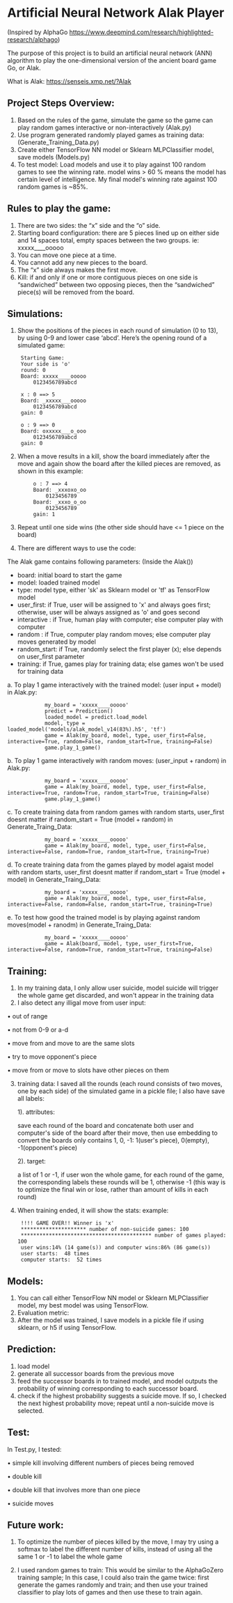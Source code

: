 # Artificial Neural Network Alak Player 

(Inspired by AlphaGo https://www.deepmind.com/research/highlighted-research/alphago)

The purpose of this project is to build an artificial neural network (ANN) algorithm to play the
one-dimensional version of the ancient board game Go, or Alak.

What is Alak: https://senseis.xmp.net/?Alak

## Project Steps Overview:

1. Based on the rules of the game, simulate the game so the game can play random games interactive or non-interactively (Alak.py)
2. Use program generated randomly played games as training data: (Generate_Training_Data.py)
3. Create either TensorFlow NN model or Sklearn MLPClassifier model, save models (Models.py)
4. To test model: Load models and use it to play against 100 random games to see the winning rate. model wins > 60 % means the model has certain level of intelligence. My final model's winning rate against 100 random games is ~85%.


## Rules to play the game:

1. There are two sides: the “x” side and the “o” side.
2. Starting board configuration: there are 5 pieces lined up on either side and 14 spaces total, empty spaces between the two groups. ie: xxxxx____ooooo
3. You can move one piece at a time.
4. You cannot add any new pieces to the board.
5. The “x” side always makes the first move.
6. Kill: if and only if one or more contiguous pieces on one side is “sandwiched” between two
opposing pieces, then the “sandwiched” piece(s) will be removed from the board.



## Simulations:
1. Show the positions of the pieces in each round of simulation (0 to 13), by using 0-9 and lower case ‘abcd’. Here’s the opening round of a simulated game:

        Starting Game:
        Your side is 'o'
        round: 0
        Board: xxxxx____ooooo
            0123456789abcd

        x : 0 ==> 5
        Board: _xxxxx___ooooo
            0123456789abcd
        gain: 0

        o : 9 ==> 0
        Board: oxxxxx___o_ooo
            0123456789abcd
        gain: 0
2. When a move results in a kill, show the board immediately after the move and again show the board after the killed pieces are removed, as shown in this example:

            o : 7 ==> 4
            Board: _xxxoxo_oo
                0123456789
            Board: _xxxo_o_oo
                0123456789
            gain: 1
3. Repeat until one side wins (the other side should have <= 1 piece on the board)

4. There are different ways to use the code: 

The Alak game contains following parameters: (Inside the Alak())

- board: initial board to start the game
- model: loaded trained model 
- type: model type, either 'sk' as Sklearn model or 'tf' as TensorFlow model
- user_first: if True, user will be assigned to 'x' and always goes first; otherwise, user will be always assigned as 'o' and goes second 
- interactive : if True, human play with computer; else computer play with computer
- random : if True, computer play random moves; else computer play moves generated by model
- random_start: if True, randomly select the first player (x); else depends on user_first parameter 
- training: if True, games play for training data; else games won't be used for training data

a. To play 1 game interactively with the trained model: (user input + model)
in Alak.py:

                my_board = 'xxxxx____ooooo'
                predict = Prediction()
                loaded_model = predict.load_model
                model, type = loaded_model('models/alak_model_v14(83%).h5', 'tf')
                game = Alak(my_board, model, type, user_first=False, interactive=True, random=False, random_start=True, training=False)
                game.play_1_game()
                
b. To play 1 game interactively with random moves: (user_input + random)
in Alak.py:    

                my_board = 'xxxxx____ooooo'
                game = Alak(my_board, model, type, user_first=False, interactive=True, random=True, random_start=True, training=False)
                game.play_1_game()
              
c. To create training data from random games with random starts, user_first doesnt matter if random_start = True (model + random)
in Generate_Traing_Data: 

                my_board = 'xxxxx____ooooo'
                game = Alak(my_board, model, type, user_first=False, interactive=False, random=True, random_start=True, training=True)
               
             
d. To create training data from the games played by model agaist model with random starts, user_first doesnt matter if random_start = True (model + model)
in Generate_Traing_Data:               
                
                my_board = 'xxxxx____ooooo'
                game = Alak(my_board, model, type, user_first=False, interactive=False, random=False, random_start=True, training=True)
              
                
e. To test how good the trained model is by playing against random moves(model + ranodm)
in Generate_Traing_Data:

                my_board = 'xxxxx____ooooo'
                game = Alak(board, model, type, user_first=True, interactive=False, random=True, random_start=True, training=False)


## Training:
1. In my training data, I only allow user suicide, model suicide will trigger the whole game get discarded, and won't appear in the training data
2. I also detect any illigal move from user input: 

• out of range

• not from 0-9 or a-d

• move from and move to are the same slots

• try to move opponent's piece

• move from or move to slots have other pieces on them

3. training data: I saved all the rounds (each round consists of two moves, one by each side) of the simulated game in a pickle file; I also have save all labels:

   1). attributes: 

   save each round of the board and concatenate both user and computer's side of the board after their move, then use embedding to convert the boards only contains 1, 0, -1: 1(user's piece), 0(empty), -1(opponent's piece)

   2). target: 

   a list of 1 or -1, if user won the whole game, for each round of the game, the corresponding labels these rounds will be 1, otherwise -1 (this way is to optimize the final win or lose, rather than amount of kills in each round)
   

4. When training ended, it will show the stats: 
example:

        !!!! GAME OVER!! Winner is 'x' 
        ********************* number of non-suicide games: 100
        ****************************************** number of games played: 100
        user wins:14% (14 game(s)) and computer wins:86% (86 game(s))
        user starts:  48 times
        computer starts:  52 times

## Models:
1. You can call either TensorFlow NN model or Sklearn MLPClassifier model, my best model was using TensorFlow.
2. Evaluation metric: 
3. After the model was trained, I save models in a pickle file if using sklearn, or h5 if using TensorFlow.

## Prediction:
1. load model
2. generate all successor boards from the previous move
3. feed the successor boards in to trained model, and model outputs the probability of winning corresponding to each successor board.
4. check if the highest probability suggests a suicide move. If so, I checked the next highest probability move; repeat until a non-suicide move is selected. 

## Test:
In Test.py, I tested:

• simple kill involving different numbers of pieces being removed

• double kill

• double kill that involves more than one piece

• suicide moves 

## Future work:
1. To optimize the number of pieces killed by the move, I may try using a
softmax to label the different number of kills, instead of using all the same 1 or -1 to label the whole game

2. I used random games to train: This would be similar to the AlphaGoZero training sample; In this
case, I could also train the game twice: first generate the games randomly and
train; and then use your trained classifier to play lots of games and then use these to train again.
